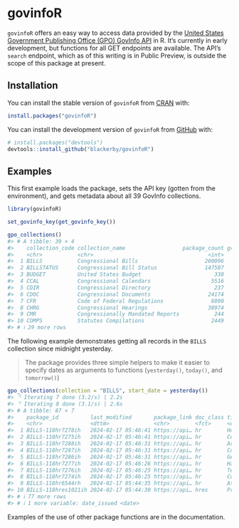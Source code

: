 
<!-- README.md is generated from README.Rmd. Please edit that file -->

# govinfoR

<!-- badges: start -->
<!-- badges: end -->

`govinfoR` offers an easy way to access data provided by the [United
States Government Publishing Office (GPO) GovInfo
API](https://api.govinfo.gov) in R. It’s currently in early development,
but functions for all GET endpoints are available. The API’s `search`
endpoint, which as of this writing is in Public Preview, is outside the
scope of this package at present.

## Installation

You can install the stable version of `govinfoR` from
[CRAN](https://cran.r-project.org/package=govinfoR) with:

``` r
install.packages("govinfoR")
```

You can install the development version of `govinfoR` from
[GitHub](https://github.com/) with:

``` r
# install.packages("devtools")
devtools::install_github("blackerby/govinfoR")
```

## Examples

This first example loads the package, sets the API key (gotten from the
environment), and gets metadata about all 39 GovInfo collections.

``` r
library(govinfoR)

set_govinfo_key(get_govinfo_key())

gpo_collections()
#> # A tibble: 39 × 4
#>    collection_code collection_name                  package_count granule_count
#>    <chr>           <chr>                                    <int>         <int>
#>  1 BILLS           Congressional Bills                     260096            NA
#>  2 BILLSTATUS      Congressional Bill Status               147507            NA
#>  3 BUDGET          United States Budget                       338          6759
#>  4 CCAL            Congressional Calendars                   5516         88218
#>  5 CDIR            Congressional Directory                    237         15024
#>  6 CDOC            Congressional Documents                  24174          9580
#>  7 CFR             Code of Federal Regulations               6090       7155023
#>  8 CHRG            Congressional Hearings                   38974           285
#>  9 CMR             Congressionally Mandated Reports           244            NA
#> 10 COMPS           Statutes Compilations                     2449            NA
#> # ℹ 29 more rows
```

The following example demonstrates getting all records in the `BILLS`
collection since midnight yesterday.

> The package provides three simple helpers to make it easier to specify
> dates as arguments to functions (`yesterday()`, `today()`, and
> `tomorrow()`)

``` r
gpo_collections(collection = "BILLS", start_date = yesterday())
#> ⠙ Iterating 7 done (3.2/s) | 2.2s
#> ⠙ Iterating 8 done (3.1/s) | 2.6s
#> # A tibble: 87 × 7
#>    package_id          last_modified       package_link doc_class title congress
#>    <chr>               <dttm>              <chr>        <fct>     <chr>    <int>
#>  1 BILLS-118hr7278ih   2024-02-17 05:46:41 https://api… hr        Hous…      118
#>  2 BILLS-118hr7275ih   2024-02-17 05:46:41 https://api… hr        Comp…      118
#>  3 BILLS-118hr7288ih   2024-02-17 05:46:31 https://api… hr        Arme…      118
#>  4 BILLS-118hr7287ih   2024-02-17 05:46:31 https://api… hr        Coun…      118
#>  5 BILLS-118hr7286ih   2024-02-17 05:46:31 https://api… hr        Gene…      118
#>  6 BILLS-118hr7277ih   2024-02-17 05:46:26 https://api… hr        Halt…      118
#>  7 BILLS-118hr7276ih   2024-02-17 05:46:25 https://api… hr        Tele…      118
#>  8 BILLS-118hr7274ih   2024-02-17 05:46:25 https://api… hr        Conn…      118
#>  9 BILLS-118hr6544rh   2024-02-17 05:44:35 https://api… hr        Atom…      118
#> 10 BILLS-118hres1021ih 2024-02-17 05:44:30 https://api… hres      Prov…      118
#> # ℹ 77 more rows
#> # ℹ 1 more variable: date_issued <date>
```

Examples of the use of other package functions are in the documentation.
